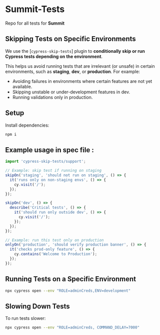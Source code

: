 # Summit-Tests

Repo for all tests for **Summit**

## **Skipping Tests on Specific Environments**

We use the [`cypress-skip-tests`] plugin to **conditionally skip or run Cypress tests depending on the environment**.

This helps us avoid running tests that are irrelevant (or unsafe) in certain environments, such as **staging**, **dev**, or **production**. For example:
- Avoiding failures in environments where certain features are not yet available.
- Skipping unstable or under-development features in dev.
- Running validations only in production.

## **Setup**

Install dependencies:

```bash
npm i
```
## **Example usage in spec file :**

```javascript
import 'cypress-skip-tests/support';

// Example: skip test if running on staging
skipOn('staging', 'should not run on staging', () => {
  it('runs only on non-staging envs', () => {
    cy.visit('/');
  });
});

skipOn('dev', () => {
  describe('Critical tests', () => {
    it('should run only outside dev', () => {
      cy.visit('/');
    });
  });
});

// Example: run this test only on production
onlyOn('production', 'should verify production banner', () => {
  it('checks prod-only feature', () => {
    cy.contains('Welcome to Production');
  });
});

```
## **Running Tests on a Specific Environment**

```bash
npx cypress open --env "ROLE=adminCreds,ENV=development"
```

## **Slowing Down Tests**

To run tests slower:
```bash
npx cypress open --env "ROLE=adminCreds, COMMAND_DELAY=7000"